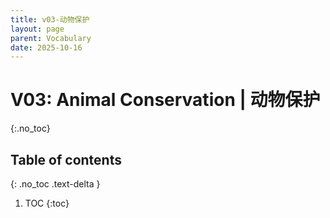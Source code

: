 ```yaml
---
title: v03-动物保护
layout: page
parent: Vocabulary
date: 2025-10-16
---
```


# V03: Animal Conservation | 动物保护
{:.no_toc}

## Table of contents
{: .no_toc .text-delta }

1. TOC
{:toc}
